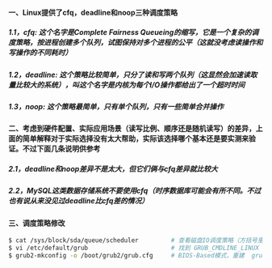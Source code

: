 #### 一、Linux提供了cfq，deadline和noop三种调度策略
##### 1.1，cfq: 这个名字是Complete Fairness Queueing的缩写，它是一个复杂的调度策略，按进程创建多个队列，试图保持对多个进程的公平（这就没考虑读操作和写操作的不同耗时）
##### 1.2，deadline: 这个策略比较简单，只分了读和写两个队列（这显然会加速读取量比较大的系统），叫这个名字是内核为每个I/O操作都给出了一个超时时间
##### 1.3，noop: 这个策略最简单，只有单个队列，只有一些简单合并操作

#### 二、考虑到硬件配置、实际应用场景（读写比例、顺序还是随机读写）的差异，上面的简单解释对于实际选择没有太大帮助，实际该选择哪个基本还是要实测来验证。不过下面几条说明供参考
##### 2.1，deadline和noop差异不是太大，但它们俩与cfq差异就比较大
##### 2.2，MySQL这类数据存储系统不要使用cfq（时序数据库可能会有所不同。不过也有说从来没见过deadline比cfq差的情况）

#### 三、调度策略修改
```bash
$ cat /sys/block/sda/queue/scheduler         # 查看磁盘IO调度策略（方括号里面的是当前选定的调度策略），如果不是noop或deadline，请将其修改成noop或deadline
$ vi /etc/default/grub                       # 找到 GRUB_CMDLINE_LINUX 行，在最后加入 elevator=deadline，比如：GRUB_CMDLINE_LINUX="rd.lvm.lv=centos/root rd.lvm.lv=centos/swap rhgb quiet elevator=deadline"
$ grub2-mkconfig -o /boot/grub2/grub.cfg     # BIOS-Based模式，重建  grub.cfg 配置和磁盘调度IO策略（UEFI-Based模式重建使用：grub2-mkconfig -o /boot/efi/EFI/centos/grub.cfg）
```
